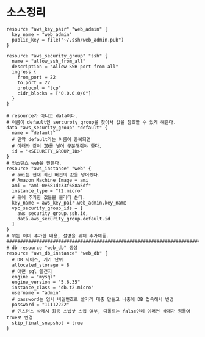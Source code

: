 # 소스정리
    resource "aws_key_pair" "web_admin" {
      key_name = "web_admin"
      public_key = file("~/.ssh/web_admin.pub")
    }
    
    resource "aws_security_group" "ssh" {
      name = "allow_ssh_from_all"
      description = "Allow SSH port from all"
      ingress {
        from_port = 22
        to_port = 22
        protocol = "tcp"
        cidr_blocks = ["0.0.0.0/0"]
      }
    }
    
    # resource가 아니고 data이다. 
    # 이름이 default인 sercuroty_group을 찾아서 값을 참조할 수 있게 해준다.
    data "aws_security_group" "default" {
      name = "default"
      # 만약 default라는 이름이 중복되면
      # 아래와 같이 ID를 넣어 구분해줘야 한다.
      id = "<SECURITY_GROUP_ID>" 
    }
    # 인스턴스 web을 만든다.
    resource "aws_instance" "web" {
      # ami는 현재 최신 버전의 값을 넣어줬다.
      # Amazon Machine Image = ami
      ami = "ami-0e581dc33f688a5df"
      instance_type = "t2.micro"
      # 위에 추가한 값들을 불러다 쓴다.
      key_name = aws_key_pair.web_admin.key_name
      vpc_security_group_ids = [
        aws_security_group.ssh.id,
        data.aws_security_group.default.id
      ]
    }
    # 위는 이미 추가한 내용, 설명을 위해 추가해둠.
    ############################################################################
    # db resource "web_db" 생성
    resource "aws_db_instance" "web_db" {
      # DB 사이즈, 기가 단위
      allocated_storage = 8 
      # 어떤 sql 쓸건지
      engine = "mysql"
      engine_version = "5.6.35"
      instance_class = "db.t2.micro"
      username = "admin"
      # password는 임시 비밀번호로 쓸거라 대충 만들고 나중에 DB 접속해서 변경
      password = "11112222"
      # 인스턴스 삭제시 최종 스냅샷 스킵 여부, 디폴트는 false인데 이러면 삭제가 힘들어 true로 변경
      skip_final_snapshot = true
    }




